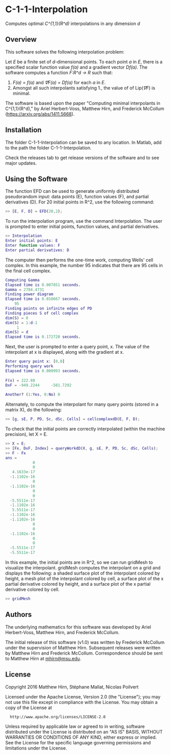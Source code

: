 # C-1-1-Interpolation
Computes optimal *C^{1,1}(R^d)* interpolations in any dimension *d*

## Overview

This software solves the following interpolation problem:

Let *E* be a finite set of *d*-dimensional points. To each point *a* in *E*, there is a specified scalar function value *f(a)* and a gradient vector *Df(a)*. The software computes a function *F:R^d -> R* such that:
  1. *F(a) = f(a)* and *∇F(a) = Df(a)* for each *a* in *E*.
  2. Amongst all such interpolants satisfying 1., the value of of Lip(*∇F*) is minimal.

The software is based upon the paper "Computing minimal interpolants in C^{1,1}(R^d)," by Ariel Herbert-Voss, Matthew Hirn, and Frederick McCollum (https://arxiv.org/abs/1411.5668).

## Installation

The folder C-1-1-Interpolation can be saved to any location. In Matlab, add to the path the folder C-1-1-Interpolation.

Check the releases tab to get release versions of the software and to see major updates.

## Using the Software

The function EFD can be used to generate uniformly distributed pseudorandom input: data points (E), function values (F), and partial derivatives (D). For 20 initial points in R^2, use the following command:
```matlab
>> [E, F, D] = EFD(20,2);
```

To run the interpolation program, use the command Interpolation. The user is prompted to enter initial points, function values, and partial derivatives.
```matlab
>> Interpolation
Enter initial points: E
Enter function values: F
Enter partial derivatives: D
```

The computer then performs the one-time work, computing Wells' cell complex. In this example, the number 95 indicates that there are 95 cells in the final cell complex.
```matlab
Computing Gamma
Elapsed time is 0.007851 seconds.
Gamma = 2784.4731
Finding power diagram
Elapsed time is 0.010667 seconds.
    95
Finding points on infinite edges of PD
Finding pieces S of cell complex
dim(S) = 0
dim(S) = 1:d-1
     1
dim(S) = d
Elapsed time is 0.172720 seconds.
```

Next, the user is prompted to enter a query point, x. The value of the interpolant at x is displayed, along with the gradient at x. 
```matlab
Enter query point x: [0,0]
Performing query work
Elapsed time is 0.000993 seconds.
 
F(x) = 222.88
DxF = -949.2244     -581.7292
 
Another? (1:Yes, 0:No) 0
```

Alternately, to compute the interpolant for many query points (stored in a matrix X), do the following:
```matlab
>> [g, sE, P, PD, Sc, dSc, Cells] = cellcomplexdD(E, F, D);
```

To check that the initial points are correctly interpolated (within the machine precision), let X = E.
```matlab
>> X = E;
>> [Fx, DxF, Index] = queryWorkdD(X, g, sE, P, PD, Sc, dSc, Cells);
>> F - Fx
ans =
            0
            0
   4.1633e-17
  -1.1102e-16
            0
  -1.1102e-16
            0
            0
  -5.5511e-17
  -1.1102e-16
   5.5511e-17
  -1.1102e-16
  -1.1102e-16
            0
            0
  -1.1102e-16
            0
            0
  -5.5511e-17
  -5.5511e-17
```

In this example, the initial points are in R^2, so we can run gridMesh to visualize the interpolant. gridMesh computes the interpolant on a grid and displays the following: a shaded surface plot of the interpolant colored by height, a mesh plot of the interpolant colored by cell, a surface plot of the x partial derivative colored by height, and a surface plot of the x partial derivative colored by cell.
```matlab
>> gridMesh
```

## Authors

The underlying mathematics for this software was developed by Ariel Herbert-Voss, Matthew Hirn, and Frederick McCollum.

The initial release of this software (v1.0) was written by Frederick McCollum under the supervision of Matthew Hirn. Subsequent releases were written by Matthew Hirn and Frederick McCollum. Correspondence should be sent to Matthew Hirn at mhirn@msu.edu.

## License

Copyright 2016 Matthew Hirn, Stéphane Mallat, Nicolas Poilvert

Licensed under the Apache License, Version 2.0 (the "License"); you may not use this file except in compliance with the License. You may obtain a copy of the License at

      http://www.apache.org/licenses/LICENSE-2.0

Unless required by applicable law or agreed to in writing, software distributed under the License is distributed on an "AS IS" BASIS, WITHOUT WARRANTIES OR CONDITIONS OF ANY KIND, either express or implied. See the License for the specific language governing permissions and limitations under the License.
